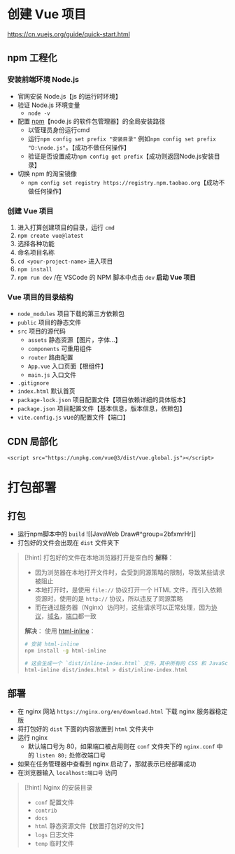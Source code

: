 # 创建 Vue 项目
https://cn.vuejs.org/guide/quick-start.html
## npm 工程化
### 安装前端环境 Node.js
- 官网安装 Node.js【js 的运行时环境】
- 验证 Node.js 环境变量
	- `node -v`
- 配置 <u>npm</u>【node.js 的软件包管理器】的全局安装路径
	- 以管理员身份运行cmd
	- 运行`npm config set prefix "安装目录"` 例如`npm config set prefix "D:\node.js"`。【成功不做任何操作】
	- 验证是否设置成功`npm config get prefix`【成功则返回Node.js安装目录】
- 切换 npm 的淘宝镜像
	- `npm config set registry https://registry.npm.taobao.org`【成功不做任何操作】

### 创建 Vue 项目
1. 进入打算创建项目的目录，运行 `cmd`
2. `npm create vue@latest`
3. 选择各种功能
4. 命名项目名称
5. `cd <your-project-name>` 进入项目
6. `npm install`
7. `npm run dev` /在 VSCode 的 NPM 脚本中点击  `dev`  **启动 Vue 项目**

### Vue 项目的目录结构
- `node_modules` 项目下载的第三方依赖包
- `public` 项目的静态文件
- `src` 项目的源代码
	- `assets` 静态资源【图片，字体…】
	- `components` 可重用组件
	- `router` 路由配置
	- `App.vue` 入口页面【根组件】
	- `main.js` 入口文件
- `.gitignore`
- `index.html` 默认首页
- `package-lock.json` 项目配置文件【项目依赖详细的具体版本】
- `package.json` 项目配置文件【基本信息，版本信息，依赖包】
- `vite.config.js` vue的配置文件【端口】
## CDN 局部化
`<script src="https://unpkg.com/vue@3/dist/vue.global.js"></script>`

# 打包部署
## 打包
- 运行npm脚本中的 `build`
![[JavaWeb Draw#^group=2bfxmrHr]]
- 打包好的文件会出现在 `dist` 文件夹下

>[!hint] 打包好的文件在本地浏览器打开是空白的
>**解释**：
>- 因为浏览器在本地打开文件时，会受到同源策略的限制，导致某些请求被阻止
>- 本地打开时，是使用 `file://` 协议打开一个 HTML 文件，而引入依赖资源时，使用的是 `http://` 协议，所以违反了同源策略
>- 而在通过服务器（Nginx）访问时，这些请求可以正常处理，因为<u>协议</u>，<u>域名</u>，<u>端口</u>都一致
>
>**解决**：
>使用 [html-inline](https://www.npmjs.com/package/html-inline)：
> ```bash
> # 安装 html-inline
> npm install -g html-inline
> 
> # 这会生成一个 `dist/inline-index.html` 文件，其中所有的 CSS 和 JavaScript 都内联到 HTML 中
> html-inline dist/index.html > dist/inline-index.html
> ```


## 部署
- 在 nginx 网站 `https://nginx.org/en/download.html` 下载 nginx 服务器稳定版
- 将打包好的 `dist` 下面的内容放置到 `html` 文件夹中
- 运行 nginx
	- 默认端口号为 80，如果端口被占用则在 `conf` 文件夹下的 `nginx.conf` 中的 `listen 80;` 处修改端口号
- 如果在任务管理器中查看到 nginx 启动了，那就表示已经部署成功
- 在浏览器输入 `localhost:端口号` 访问

>[!hint] Nginx 的安装目录
> - `conf` 配置文件
> - `contrib` 
> - `docs`
> - `html` 静态资源文件【放置打包好的文件】
> - `logs` 日志文件
> - `temp` 临时文件
